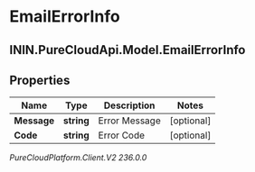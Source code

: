 # EmailErrorInfo

## ININ.PureCloudApi.Model.EmailErrorInfo

## Properties

|Name | Type | Description | Notes|
|------------ | ------------- | ------------- | -------------|
| **Message** | **string** | Error Message | [optional] |
| **Code** | **string** | Error Code | [optional] |



_PureCloudPlatform.Client.V2 236.0.0_
